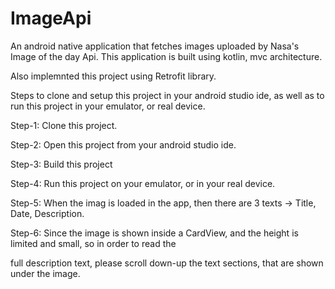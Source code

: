 # ImageApi
An android native application that fetches images uploaded by Nasa's Image of the day Api. This application is built using kotlin, mvc architecture.

Also implemnted this project using Retrofit library.

Steps to clone and setup this project in your android studio ide, as well as to run this project in your emulator, or real device.

Step-1: Clone this project.

Step-2: Open this project from your android studio ide.

Step-3: Build this project

Step-4: Run this project on your emulator, or in your real device.

Step-5: When the imag is loaded in the app, then there are 3 texts -> Title, Date, Description.

Step-6: Since the image is shown inside a CardView, and the height is limited and small, so in order to read the

full description text, please scroll down-up the text sections, that are shown under the image.
